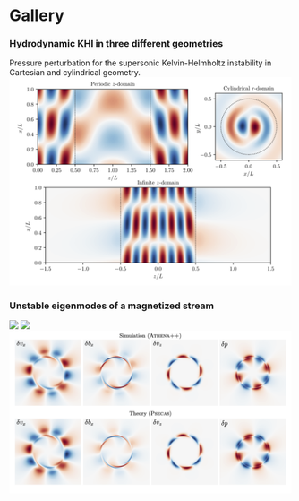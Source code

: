 
# Gallery

### Hydrodynamic KHI in three different geometries

Pressure perturbation for the supersonic Kelvin-Helmholtz instability in Cartesian and cylindrical geometry.
<img src="../images/modemap_plot_horizontal.png" width="900">


<!-- ### Solutions to Bessel's ODE with three different grids -->


### Unstable eigenmodes of a magnetized stream

<img src="https://user-images.githubusercontent.com/10655136/83187004-bcb80c00-a12d-11ea-89e4-acae37531d91.png" width="45%"></img> <img src="https://user-images.githubusercontent.com/10655136/83187007-bd50a280-a12d-11ea-9a7d-e78201c1ec98.png" width="45%"></img>
<img src="../images/circular_mode_cartesian_m_4.png" width="900">




